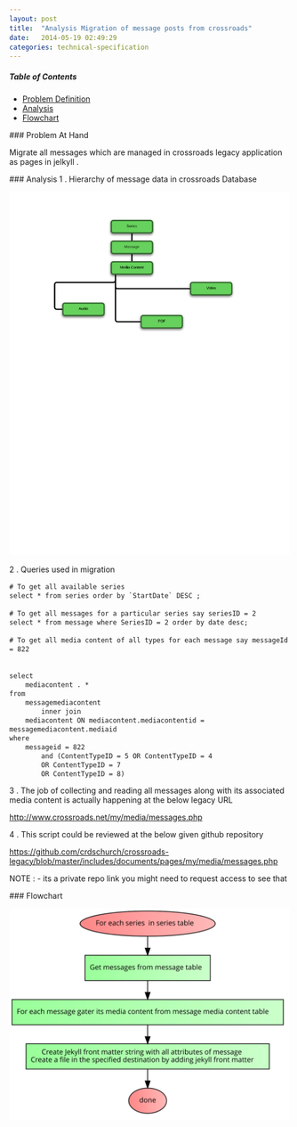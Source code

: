 ```yaml
---
layout: post
title:  "Analysis Migration of message posts from crossroads"
date:   2014-05-19 02:49:29
categories: technical-specification
---
```


##### Table of Contents

  * [Problem Definition](#problem)
  * [Analysis](#analysis)
  * [Flowchart](#flowchart)


<a name="problem"/>
### Problem At Hand

Migrate all messages which are managed in crossroads legacy application as pages in jelkyll .

<a name="analysis"/>
### Analysis
1 . Hierarchy of message data  in crossroads Database

![alt text](/flowcharts/mediacontent.png "Message Migration flow chart")

2 . Queries used in migration

```
# To get all available series
select * from series order by `StartDate` DESC ;

# To get all messages for a particular series say seriesID = 2
select * from message where SeriesID = 2 order by date desc;

# To get all media content of all types for each message say messageId = 822


select
    mediacontent . *
from
    messagemediacontent
        inner join
    mediacontent ON mediacontent.mediacontentid = messagemediacontent.mediaid
where
    messageid = 822
        and (ContentTypeID = 5 OR ContentTypeID = 4
        OR ContentTypeID = 7
        OR ContentTypeID = 8)

```
3 . The job of collecting and reading all messages along with its associated media content is actually happening at the below legacy URL

http://www.crossroads.net/my/media/messages.php

4 . This script could be reviewed at the below given github repository

https://github.com/crdschurch/crossroads-legacy/blob/master/includes/documents/pages/my/media/messages.php

NOTE : - its a private repo link you might need to request access to see that

<a name="flowchart"/>
### Flowchart

 ![alt text](/flowcharts/messagemigrationflow.svg "Message Migration flow chart")